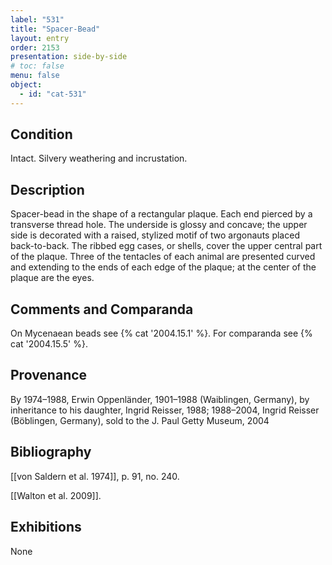 ```yaml
---
label: "531"
title: "Spacer-Bead"
layout: entry
order: 2153
presentation: side-by-side
# toc: false
menu: false
object:
  - id: "cat-531"
---
```


## Condition

Intact. Silvery weathering and incrustation.

## Description

Spacer-bead in the shape of a rectangular plaque. Each end pierced by a transverse thread hole. The underside is glossy and concave; the upper side is decorated with a raised, stylized motif of two argonauts placed back-to-back. The ribbed egg cases, or shells, cover the upper central part of the plaque. Three of the tentacles of each animal are presented curved and extending to the ends of each edge of the plaque; at the center of the plaque are the eyes.

## Comments and Comparanda

On Mycenaean beads see {% cat '2004.15.1' %}. For comparanda see {% cat '2004.15.5' %}.

## Provenance

By 1974–1988, Erwin Oppenländer, 1901–1988 (Waiblingen, Germany), by inheritance to his daughter, Ingrid Reisser, 1988; 1988–2004, Ingrid Reisser (Böblingen, Germany), sold to the J. Paul Getty Museum, 2004

## Bibliography

[[von Saldern et al. 1974]], p. 91, no. 240.

[[Walton et al. 2009]].

## Exhibitions

None